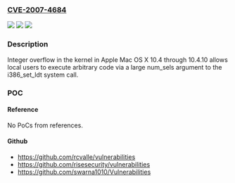 ### [CVE-2007-4684](https://cve.mitre.org/cgi-bin/cvename.cgi?name=CVE-2007-4684)
![](https://img.shields.io/static/v1?label=Product&message=n%2Fa&color=blue)
![](https://img.shields.io/static/v1?label=Version&message=n%2Fa&color=blue)
![](https://img.shields.io/static/v1?label=Vulnerability&message=n%2Fa&color=brighgreen)

### Description

Integer overflow in the kernel in Apple Mac OS X 10.4 through 10.4.10 allows local users to execute arbitrary code via a large num_sels argument to the i386_set_ldt system call.

### POC

#### Reference
No PoCs from references.

#### Github
- https://github.com/rcvalle/vulnerabilities
- https://github.com/risesecurity/vulnerabilities
- https://github.com/swarna1010/Vulnerabilities

